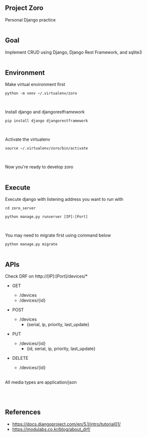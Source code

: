 ## Project Zoro
Personal Django practice
</br></br>

## Goal
Implement CRUD using Django, Django Rest Framework, and sqlite3
</br></br>

## Environment
Make virtual environment first

`python -m venv ~/.virtualenv/zoro`

</br>

Install django and djangorestframework

`pip install django djangorestframework`

</br>

Activate the virtualenv

`source ~/.virtualenv/zoro/bin/activate`

</br>

Now you're ready to develop zoro
</br></br>

## Execute
Execute django with listening address you want to run with

`cd zoro_server`

`python manage.py runserver [IP]:[Port]`

</br>

You may need to migrate first using command below

`python manage.py migrate`
</br></br>

## APIs
Check DRF on http://[IP]:[Port]/devices/*

- GET
    - /devices
    - /devices/{id}

- POST
    - /devices
        - {serial, ip, priority, last_update}
- PUT
    - /devices/{id}
        - {id, serial, ip, priority, last_update}

- DELETE
    - /devices/{id}

</br>
All media types are application/json

</br></br>

## References
- https://docs.djangoproject.com/en/5.1/intro/tutorial01/
- https://modulabs.co.kr/blog/about_drf/
